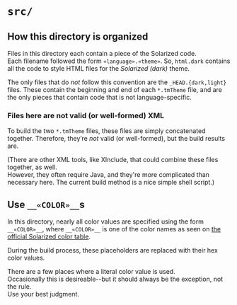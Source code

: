 # `src/`


## How this directory is organized 

Files in this directory each contain a piece of the Solarized code.  
Each filename followed the form `«language».«theme»`. So, `html.dark` 
contains all the code to style HTML files for the *Solarized (dark)* theme.

The only files that do *not* follow this convention are the `_HEAD.{dark,light}` files. 
These contain the beginning and end of each `*.tmTheme` file, and are the only pieces
that contain code that is not language-specific.


### Files here are **not** valid (or well-formed) XML

To build the two `*.tmTheme` files, these files are simply concatenated together.
Therefore, they’re *not* valid (or well-formed), but the build results are.

(There are other XML tools, like XInclude, that could combine these files together, as well.  
However, they often require Java, and they're more complicated than necessary here.
The current build method is a nice simple shell script.)


## Use `__«COLOR»__`s

In this directory, nearly all color values are specified using the form `__«COLOR»__`,
where `__«COLOR»__` is one of the color names as seen on 
[the official Solarized color table](http://ethanschoonover.com/solarized#the-values).

During the build process, these placeholders are replaced with their hex color values.

There are a few places where a literal color value is used.  
Occasionally this is desireable--but it should always be the exception, not the rule.  
Use your best judgment.